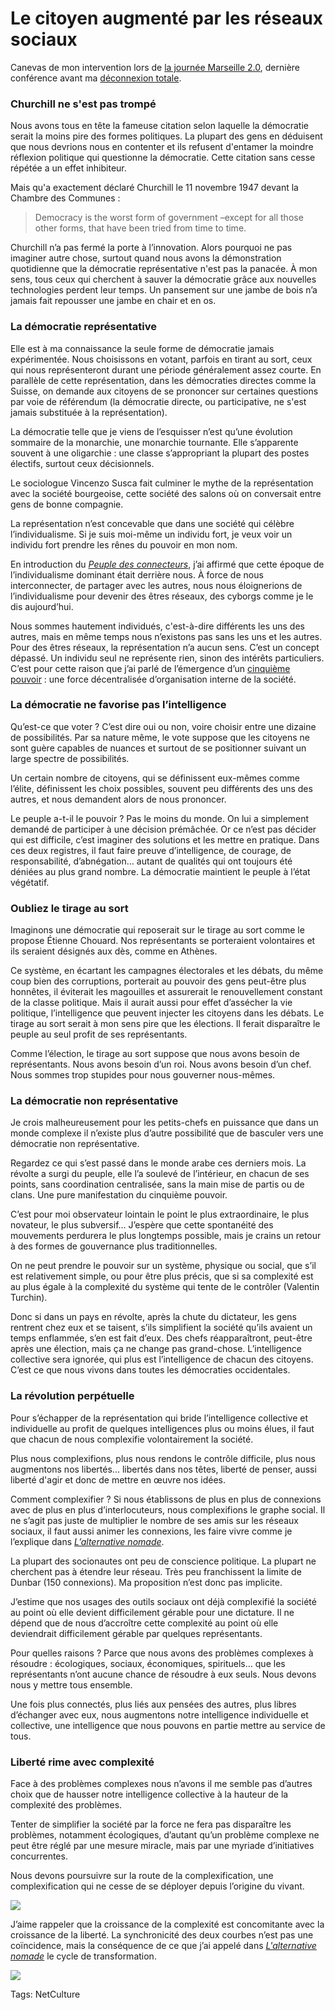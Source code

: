 # Le citoyen augmenté par les réseaux sociaux

Canevas de mon intervention lors de [la journée Marseille 2.0](http://marseille20.capitale.pro/les-conferences-de-marseille-20-gouverner-20), dernière conférence avant ma [déconnexion totale](http://blog.tcrouzet.com/2011/03/18/je-ferme-mon-blog/).<span id="more-22261"></span>

### Churchill ne s'est pas trompé

Nous avons tous en tête la fameuse citation selon laquelle la démocratie serait la moins pire des formes politiques. La plupart des gens en déduisent que nous devrions nous en contenter et ils refusent d'entamer la moindre réflexion politique qui questionne la démocratie. Cette citation sans cesse répétée a un effet inhibiteur.

Mais qu'a exactement déclaré Churchill le 11 novembre 1947 devant la Chambre des Communes :

> Democracy is the worst form of government –except for all those other forms, that have been tried from time to time.

Churchill n’a pas fermé la porte à l’innovation. Alors pourquoi ne pas imaginer autre chose, surtout quand nous avons la démonstration quotidienne que la démocratie représentative n'est pas la panacée. À mon sens, tous ceux qui cherchent à sauver la démocratie grâce aux nouvelles technologies perdent leur temps. Un pansement sur une jambe de bois n’a jamais fait repousser une jambe en chair et en os.

### La démocratie représentative

Elle est à ma connaissance la seule forme de démocratie jamais expérimentée. Nous choisissons en votant, parfois en tirant au sort, ceux qui nous représenteront durant une période généralement assez courte. En parallèle de cette représentation, dans les démocraties directes comme la Suisse, on demande aux citoyens de se prononcer sur certaines questions par voie de référendum (la démocratie directe, ou participative, ne s'est jamais substituée à la représentation).

La démocratie telle que je viens de l’esquisser n’est qu’une évolution sommaire de la monarchie, une monarchie tournante. Elle s’apparente souvent à une oligarchie : une classe s’appropriant la plupart des postes électifs, surtout ceux décisionnels.

Le sociologue Vincenzo Susca fait culminer le mythe de la représentation avec la société bourgeoise, cette société des salons où on conversait entre gens de bonne compagnie.

La représentation n’est concevable que dans une société qui célèbre l’individualisme. Si je suis moi-même un individu fort, je veux voir un individu fort prendre les rênes du pouvoir en mon nom.

En introduction du [*Peuple des connecteurs*](http://blog.tcrouzet.com/le-peuple-des-connecteurs/), j’ai affirmé que cette époque de l’individualisme dominant était derrière nous. À force de nous interconnecter, de partager avec les autres, nous nous éloignerions de l’individualisme pour devenir des êtres réseaux, des cyborgs comme je le dis aujourd’hui.

Nous sommes hautement individués, c'est-à-dire différents les uns des autres, mais en même temps nous n’existons pas sans les uns et les autres. Pour des êtres réseaux, la représentation n’a aucun sens. C’est un concept dépassé. Un individu seul ne représente rien, sinon des intérêts particuliers. C’est pour cette raison que j’ai parlé de l’émergence d’un [cinquième pouvoir](http://blog.tcrouzet.com/le-cinquieme-pouvoir/) : une force décentralisée d’organisation interne de la société.

### La démocratie ne favorise pas l’intelligence

Qu’est-ce que voter ? C’est dire oui ou non, voire choisir entre une dizaine de possibilités. Par sa nature même, le vote suppose que les citoyens ne sont guère capables de nuances et surtout de se positionner suivant un large spectre de possibilités.

Un certain nombre de citoyens, qui se définissent eux-mêmes comme l’élite, définissent les choix possibles, souvent peu différents des uns des autres, et nous demandent alors de nous prononcer.

Le peuple a-t-il le pouvoir ? Pas le moins du monde. On lui a simplement demandé de participer à une décision prémâchée. Or ce n’est pas décider qui est difficile, c’est imaginer des solutions et les mettre en pratique. Dans ces deux registres, il faut faire preuve d’intelligence, de courage, de responsabilité, d’abnégation… autant de qualités qui ont toujours été déniées au plus grand nombre. La démocratie maintient le peuple à l’état végétatif.

### Oubliez le tirage au sort

Imaginons une démocratie qui reposerait sur le tirage au sort comme le propose Étienne Chouard. Nos représentants se porteraient volontaires et ils seraient désignés aux dès, comme en Athènes.

Ce système, en écartant les campagnes électorales et les débats, du même coup bien des corruptions, porterait au pouvoir des gens peut-être plus honnêtes, il éviterait les magouilles et assurerait le renouvellement constant de la classe politique. Mais il aurait aussi pour effet d’assécher la vie politique, l’intelligence que peuvent injecter les citoyens dans les débats. Le tirage au sort serait à mon sens pire que les élections. Il ferait disparaître le peuple au seul profit de ses représentants.

Comme l’élection, le tirage au sort suppose que nous avons besoin de représentants. Nous avons besoin d’un roi. Nous avons besoin d’un chef. Nous sommes trop stupides pour nous gouverner nous-mêmes.

### La démocratie non représentative

Je crois malheureusement pour les petits-chefs en puissance que dans un monde complexe il n’existe plus d’autre possibilité que de basculer vers une démocratie non représentative.

Regardez ce qui s’est passé dans le monde arabe ces derniers mois. La révolte a surgi du peuple, elle l’a soulevé de l’intérieur, en chacun de ses points, sans coordination centralisée, sans la main mise de partis ou de clans. Une pure manifestation du cinquième pouvoir.

C’est pour moi observateur lointain le point le plus extraordinaire, le plus novateur, le plus subversif… J’espère que cette spontanéité des mouvements perdurera le plus longtemps possible, mais je crains un retour à des formes de gouvernance plus traditionnelles.

On ne peut prendre le pouvoir sur un système, physique ou social, que s’il est relativement simple, ou pour être plus précis, que si sa complexité est au plus égale à la complexité du système qui tente de le contrôler (Valentin Turchin).

Donc si dans un pays en révolte, après la chute du dictateur, les gens rentrent chez eux et se taisent, s’ils simplifient la société qu’ils avaient un temps enflammée, s’en est fait d’eux. Des chefs réapparaîtront, peut-être après une élection, mais ça ne change pas grand-chose. L’intelligence collective sera ignorée, qui plus est l’intelligence de chacun des citoyens. C’est ce que nous vivons dans toutes les démocraties occidentales.

### La révolution perpétuelle

Pour s’échapper de la représentation qui bride l’intelligence collective et individuelle au profit de quelques intelligences plus ou moins élues, il faut que chacun de nous complexifie volontairement la société.

Plus nous complexifions, plus nous rendons le contrôle difficile, plus nous augmentons nos libertés... libertés dans nos têtes, liberté de penser, aussi liberté d'agir et donc de mettre en œuvre nos idées.

Comment complexifier ? Si nous établissons de plus en plus de connexions avec de plus en plus d’interlocuteurs, nous complexifions le graphe social. Il ne s’agit pas juste de multiplier le nombre de ses amis sur les réseaux sociaux, il faut aussi animer les connexions, les faire vivre comme je l’explique dans [*L’alternative nomade*](http://blog.tcrouzet.com/alternative-nomade/).

La plupart des socionautes ont peu de conscience politique. La plupart ne cherchent pas à étendre leur réseau. Très peu franchissent la limite de Dunbar (150 connexions). Ma proposition n’est donc pas implicite.

J’estime que nos usages des outils sociaux ont déjà complexifié la société au point où elle devient difficilement gérable pour une dictature. Il ne dépend que de nous d’accroître cette complexité au point où elle deviendrait difficilement gérable par quelques représentants.

Pour quelles raisons ? Parce que nous avons des problèmes complexes à résoudre : écologiques, sociaux, économiques, spirituels… que les représentants n’ont aucune chance de résoudre à eux seuls. Nous devons nous y mettre tous ensemble.

Une fois plus connectés, plus liés aux pensées des autres, plus libres d’échanger avec eux, nous augmentons notre intelligence individuelle et collective, une intelligence que nous pouvons en partie mettre au service de tous.

### Liberté rime avec complexité

Face à des problèmes complexes nous n’avons il me semble pas d’autres choix que de hausser notre intelligence collective à la hauteur de la complexité des problèmes.

Tenter de simplifier la société par la force ne fera pas disparaître les problèmes, notamment écologiques, d’autant qu’un problème complexe ne peut être réglé par une mesure miracle, mais par une myriade d’initiatives concurrentes.

Nous devons poursuivre sur la route de la complexification, une complexification qui ne cesse de se déployer depuis l’origine du vivant.

![](http://blog.tcrouzet.comhttps://tcrouzet.com/images_tc/2011/03/demopop1.png)

J’aime rappeler que la croissance de la complexité est concomitante avec la croissance de la liberté. La synchronicité des deux courbes n’est pas une coïncidence, mais la conséquence de ce que j’ai appelé dans [*L'alternative nomade*](http://blog.tcrouzet.com/alternative-nomade/) le cycle de transformation.

![](http://blog.tcrouzet.comhttps://tcrouzet.com/images_tc/2011/03/cycle2.png)



Tags: NetCulture
